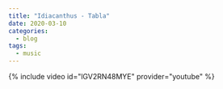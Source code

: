 ```yaml
---
title: "Idiacanthus - Tabla"
date: 2020-03-10
categories:
  - blog
tags:
  - music
---
```


{% include video id="lGV2RN48MYE" provider="youtube" %}
